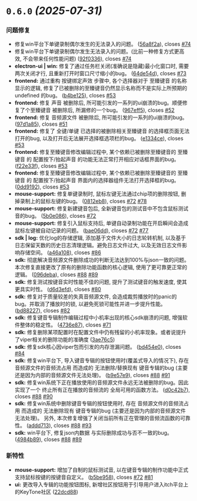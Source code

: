 # `0.6.0` *(2025-07-31)*

### 问题修复

* 修复win平台下单键录制偶尔发生的无法录入的问题。 ([56a8f2a](https://github.com/LuSrackhall/KeyTone/commit/56a8f2a277ee830c6951a04fc8dc96ab91af1da7)), closes [#74](https://github.com/LuSrackhall/KeyTone/issues/74)
* 修复win平台下单键录制偶尔发生无法录入的问题。(比前一种修复方式更高效, 不会带来任何性能问题) ([92f0336](https://github.com/LuSrackhall/KeyTone/commit/92f0336d8457183ec8dcb61c093bfe82cdac069a)), closes [#74](https://github.com/LuSrackhall/KeyTone/issues/74)
* **electron-ui | win:** 修复了通过任务栏关闭(准确说是隐藏)最小化窗口时, 需要两次关闭才行, 且重新打开时窗口尺寸缩小的bug。 ([64de54d](https://github.com/LuSrackhall/KeyTone/commit/64de54d2436b2bf5ba916024d52f786347135df7)), closes [#73](https://github.com/LuSrackhall/KeyTone/issues/73)
* **frontend:** 通过重构 按键绑定声效 步骤中, 各个选择器对于 至臻键音 的名称显示的逻辑, 修复了已被删除的至臻键音仍然显示名称而不是实际上所预期的 undefined 的bug。 ([b4be125](https://github.com/LuSrackhall/KeyTone/commit/b4be125d3e38206623f3be53771c9e1fcf076cd3)), closes [#53](https://github.com/LuSrackhall/KeyTone/issues/53)
* **frontend:** 修复 声音 被删除后, 所可能引发的一系列的ui崩溃的bug。顺便修复了个至臻键音 被删除后, 所漏修的一个bug。 ([967eff5](https://github.com/LuSrackhall/KeyTone/commit/967eff56902af65924af5ae9f3837aa610a80a9c)), closes [#52](https://github.com/LuSrackhall/KeyTone/issues/52)
* **frontend:** 修复 音频源文件 被删除后, 所可能引发的一系列的ui崩溃的bug。 ([97d1a85](https://github.com/LuSrackhall/KeyTone/commit/97d1a8519af466333325ccc7e44f7a67e09a6f0f)), closes [#51](https://github.com/LuSrackhall/KeyTone/issues/51)
* **frontend:** 修复了 全键/单键 已选择的被删除相关至臻键音 的选择框页面无法打开的bug, 以及打开后无法展开选择框选项栏的bug。 ([e1334ce](https://github.com/LuSrackhall/KeyTone/commit/e1334ce557b566b24ba677a9330f547a03378795)), closes [#53](https://github.com/LuSrackhall/KeyTone/issues/53)
* **frontend:** 修复至臻键音修改编辑过程中, 某个依赖已被删除至臻键音的 至臻键音 的 配置按下/抬起声音 的功能无法正常打开相应对话框界面的bug。 ([f22e33f](https://github.com/LuSrackhall/KeyTone/commit/f22e33fdd8592188c632e0d3cc4e0465795b3e63)), closes [#53](https://github.com/LuSrackhall/KeyTone/issues/53)
* **frontend:** 修复至臻键音修改编辑过程中, 某个依赖已被删除至臻键音的 至臻键音 的 配置按下/抬起声音 界面内的选择器组件无法打开选择框的bug。 ([0dd9192](https://github.com/LuSrackhall/KeyTone/commit/0dd9192365ea564885080d8e06d425a7d352855a)), closes [#53](https://github.com/LuSrackhall/KeyTone/issues/53)
* **mouse-support:** 修复单键录制时, 鼠标左键无法通过chip项的删除按钮, 删掉录制上的鼠标左键的bug。 ([0812eb8](https://github.com/LuSrackhall/KeyTone/commit/0812eb84e5a71f912dbab8a731938b6078fe66be)), closes [#72](https://github.com/LuSrackhall/KeyTone/issues/72) [#78](https://github.com/LuSrackhall/KeyTone/issues/78)
* **mouse-support:** 修复新建键音包后, 全新键音包的测试音中不包含鼠标测试音的bug。 ([5b0e086](https://github.com/LuSrackhall/KeyTone/commit/5b0e086d0be3fde15376c2265513a2b18ef7895a)), closes [#72](https://github.com/LuSrackhall/KeyTone/issues/72)
* **mouse-support:** 修复引入鼠标支持后, 单键自动录制功能在开启瞬间会造成鼠标左键被自动记录的问题。 ([bae06dd](https://github.com/LuSrackhall/KeyTone/commit/bae06dde0fd7fb73ef02068dc954b5b7ae4644b0)), closes [#72](https://github.com/LuSrackhall/KeyTone/issues/72) [#77](https://github.com/LuSrackhall/KeyTone/issues/77)
* **sdk | log:** 优化log的存储逻辑, 添加基于文件大小的日志轮转机制, 以及基于日志保留天数的历史日志清理逻辑。避免日志文件过大, 以及无效日志文件影响存储空间。 ([a46a108](https://github.com/LuSrackhall/KeyTone/commit/a46a108880f34d3d1763c2285376d6327f4faeb1)), closes [#86](https://github.com/LuSrackhall/KeyTone/issues/86)
* **sdk:** 彻底解决音频源文件删除成功的判断无法达到100%与json一致的问题。本次修复直接更改了原有的删除功能函数的核心逻辑, 使用了更可靠更正常的逻辑。 ([096deba](https://github.com/LuSrackhall/KeyTone/commit/096debaf36dc217b5a1a0fffd78990796d457acb)), closes [#88](https://github.com/LuSrackhall/KeyTone/issues/88) [#89](https://github.com/LuSrackhall/KeyTone/issues/89)
* **sdk:** 修复测试按键音实时性能不佳的问题, 提升了测试键音的触发速度, 使其更具实时性。 ([d6d3efd](https://github.com/LuSrackhall/KeyTone/commit/d6d3efd147737f7b6460618e84be5309c2f4dfdf)), closes [#80](https://github.com/LuSrackhall/KeyTone/issues/80)
* **sdk:** 修复对于质量较差的失真音频源文件, 会造成裁剪播放时的panic的bug。并取消了播放时的锁, 以避免死锁可能性并进一步提升性能。 ([bd88227](https://github.com/LuSrackhall/KeyTone/commit/bd882276356e1161f0b77beb748b2c6c6f571370)), closes [#82](https://github.com/LuSrackhall/KeyTone/issues/82)
* **sdk:** 修复键音专辑制作编辑过程中小机率出现的核心sdk崩溃的问题, 增强软件整体的稳定性。 ([4736e87](https://github.com/LuSrackhall/KeyTone/commit/4736e87bda9f03769d379ecf72dbfab715f12869)), closes [#71](https://github.com/LuSrackhall/KeyTone/issues/71)
* **sdk:** 修复删除某项配置时在配置文件中仍有残留的小机率现象。或者说提升了viper相关的删除功能的准确度 ([3ae76c5](https://github.com/LuSrackhall/KeyTone/commit/3ae76c56e1071e6f07e25106e18517ed760b1e69))
* **sdk:** 修复sdk核心因viper包而引发的内存泄漏问题。 ([bd454e0](https://github.com/LuSrackhall/KeyTone/commit/bd454e0bd744cf41c45c08b7be0164f8bc33ba30)), closes [#84](https://github.com/LuSrackhall/KeyTone/issues/84)
* **sdk:** 修复win平台下, 导入键音专辑的按钮使用时(覆盖式导入的情况下), 存在 音频源文件的音频流占用 而造成的 无法删除/替换现有 键音专辑的bug (主要还是因为内部的音频源文件无法处理)。 ([b9e57e9](https://github.com/LuSrackhall/KeyTone/commit/b9e57e9db13af077b09e48c2f813af8812331837)), closes [#88](https://github.com/LuSrackhall/KeyTone/issues/88) [#91](https://github.com/LuSrackhall/KeyTone/issues/91)
* **sdk:** 修复win系统下正在播放使用的音频源文件永远无法被删除的bug。因此实现了一个 终止所有正在播放的音频流的 全局可用的函数方法。 ([d0c42b7](https://github.com/LuSrackhall/KeyTone/commit/d0c42b754ef754580af66463e9c810eb77ff7553)), closes [#88](https://github.com/LuSrackhall/KeyTone/issues/88) [#90](https://github.com/LuSrackhall/KeyTone/issues/90)
* **sdk:** 修复win系统中删除键音专辑的按钮使用时, 存在 音频源文件的音频流占用 而造成的 无法删除现有 键音专辑的bug (主要还是因为内部的音频源文件无法处理)。 另外, 本次修复增强了关闭当前所有正在管理的音频流函数的可靠性。 ([addd713](https://github.com/LuSrackhall/KeyTone/commit/addd713940978440938c77d9c046ee00018b6ffc)), closes [#88](https://github.com/LuSrackhall/KeyTone/issues/88) [#93](https://github.com/LuSrackhall/KeyTone/issues/93)
* **sdk:** win平台下, 修复json内数据 与实际删除成功与否不一致的bug。 ([4984b89](https://github.com/LuSrackhall/KeyTone/commit/4984b89c99b366fb2396a8c1b42f77ffb279fef5)), closes [#88](https://github.com/LuSrackhall/KeyTone/issues/88) [#89](https://github.com/LuSrackhall/KeyTone/issues/89)


### 新特性

* **mouse-support:** 增加了自制的鼠标测试音, 以在键音专辑的制作功能中正式支持鼠标按键的按键音自定义。 ([b5be958](https://github.com/LuSrackhall/KeyTone/commit/b5be95828a17c7a3a9942f3f23625cb3165f0f24)), closes [#72](https://github.com/LuSrackhall/KeyTone/issues/72) [#81](https://github.com/LuSrackhall/KeyTone/issues/81)
* **ui:** 更改导入专辑的功能按钮图标, 新增社区按钮用于引导用户进入itch平台上的KeyTone社区 ([22dcd88](https://github.com/LuSrackhall/KeyTone/commit/22dcd88810bf8ad08f5d69a21f86114d10a4706e))



